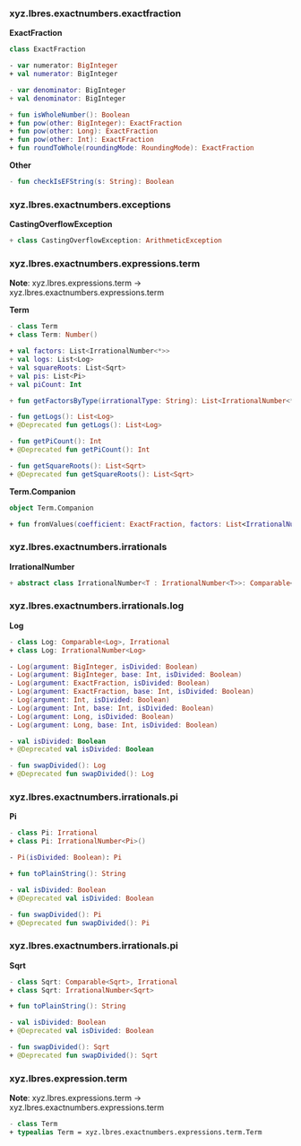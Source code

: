 ### xyz.lbres.exactnumbers.exactfraction

**ExactFraction**
```kotlin
class ExactFraction

- var numerator: BigInteger
+ val numerator: BigInteger

- var denominator: BigInteger
+ val denominator: BigInteger

+ fun isWholeNumber(): Boolean
+ fun pow(other: BigInteger): ExactFraction
+ fun pow(other: Long): ExactFraction
+ fun pow(other: Int): ExactFraction
+ fun roundToWhole(roundingMode: RoundingMode): ExactFraction
```

**Other**

```kotlin
- fun checkIsEFString(s: String): Boolean
```

### xyz.lbres.exactnumbers.exceptions

**CastingOverflowException**
```kotlin
+ class CastingOverflowException: ArithmeticException
```

### xyz.lbres.exactnumbers.expressions.term

**Note**: xyz.lbres.expressions.term → xyz.lbres.exactnumbers.expressions.term

**Term**
```kotlin
- class Term
+ class Term: Number()

+ val factors: List<IrrationalNumber<*>>
+ val logs: List<Log>
+ val squareRoots: List<Sqrt>
+ val pis: List<Pi>
+ val piCount: Int

+ fun getFactorsByType(irrationalType: String): List<IrrationalNumber<*>>

- fun getLogs(): List<Log>
+ @Deprecated fun getLogs(): List<Log>

- fun getPiCount(): Int
+ @Deprecated fun getPiCount(): Int

- fun getSquareRoots(): List<Sqrt>
+ @Deprecated fun getSquareRoots(): List<Sqrt>
```

**Term.Companion**
```kotlin
object Term.Companion

+ fun fromValues(coefficient: ExactFraction, factors: List<IrrationalNumber<*>>): Term
```

### xyz.lbres.exactnumbers.irrationals

**IrrationalNumber**
```kotlin
+ abstract class IrrationalNumber<T : IrrationalNumber<T>>: Comparable<T>, Number()
```

### xyz.lbres.exactnumbers.irrationals.log

**Log**
```kotlin
- class Log: Comparable<Log>, Irrational
+ class Log: IrrationalNumber<Log>

- Log(argument: BigInteger, isDivided: Boolean)
- Log(argument: BigInteger, base: Int, isDivided: Boolean)
- Log(argument: ExactFraction, isDivided: Boolean)
- Log(argument: ExactFraction, base: Int, isDivided: Boolean)
- Log(argument: Int, isDivided: Boolean)
- Log(argument: Int, base: Int, isDivided: Boolean)
- Log(argument: Long, isDivided: Boolean)
- Log(argument: Long, base: Int, isDivided: Boolean)

- val isDivided: Boolean
+ @Deprecated val isDivided: Boolean

- fun swapDivided(): Log
+ @Deprecated fun swapDivided(): Log
```

### xyz.lbres.exactnumbers.irrationals.pi

**Pi**
```kotlin
- class Pi: Irrational
+ class Pi: IrrationalNumber<Pi>()

- Pi(isDivided: Boolean): Pi

+ fun toPlainString(): String

- val isDivided: Boolean
+ @Deprecated val isDivided: Boolean

- fun swapDivided(): Pi
+ @Deprecated fun swapDivided(): Pi
```

### xyz.lbres.exactnumbers.irrationals.pi

**Sqrt**
```kotlin
- class Sqrt: Comparable<Sqrt>, Irrational
+ class Sqrt: IrrationalNumber<Sqrt>

+ fun toPlainString(): String

- val isDivided: Boolean
+ @Deprecated val isDivided: Boolean

- fun swapDivided(): Sqrt
+ @Deprecated fun swapDivided(): Sqrt
```

### xyz.lbres.expression.term

**Note**: xyz.lbres.expressions.term → xyz.lbres.exactnumbers.expressions.term

```kotlin
- class Term
+ typealias Term = xyz.lbres.exactnumbers.expressions.term.Term
```
